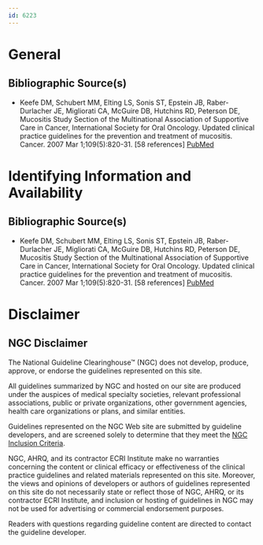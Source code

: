 ```yaml
---
id: 6223
---
```


# General

## Bibliographic Source(s)

- Keefe DM, Schubert MM, Elting LS, Sonis ST, Epstein JB, Raber-Durlacher JE, Migliorati CA, McGuire DB, Hutchins RD, Peterson DE, Mucositis Study Section of the Multinational Association of Supportive Care in Cancer, International Society for Oral Oncology. Updated clinical practice guidelines for the prevention and treatment of mucositis. Cancer. 2007 Mar 1;109(5):820-31. [58 references] [ PubMed ](http://www.ncbi.nlm.nih.gov/entrez/query.fcgi?cmd=Retrieve&db=pubmed&dopt=Abstract&list_uids=17236223)

# Identifying Information and Availability

## Bibliographic Source(s)

- Keefe DM, Schubert MM, Elting LS, Sonis ST, Epstein JB, Raber-Durlacher JE, Migliorati CA, McGuire DB, Hutchins RD, Peterson DE, Mucositis Study Section of the Multinational Association of Supportive Care in Cancer, International Society for Oral Oncology. Updated clinical practice guidelines for the prevention and treatment of mucositis. Cancer. 2007 Mar 1;109(5):820-31. [58 references] [ PubMed ](http://www.ncbi.nlm.nih.gov/entrez/query.fcgi?cmd=Retrieve&db=pubmed&dopt=Abstract&list_uids=17236223)

# Disclaimer

## NGC Disclaimer

The National Guideline Clearinghouse™ (NGC) does not develop, produce, approve, or endorse the guidelines represented on this site.

All guidelines summarized by NGC and hosted on our site are produced under the auspices of medical specialty societies, relevant professional associations, public or private organizations, other government agencies, health care organizations or plans, and similar entities.

Guidelines represented on the NGC Web site are submitted by guideline developers, and are screened solely to determine that they meet the [NGC Inclusion Criteria](/help-and-about/summaries/inclusion-criteria).

NGC, AHRQ, and its contractor ECRI Institute make no warranties concerning the content or clinical efficacy or effectiveness of the clinical practice guidelines and related materials represented on this site. Moreover, the views and opinions of developers or authors of guidelines represented on this site do not necessarily state or reflect those of NGC, AHRQ, or its contractor ECRI Institute, and inclusion or hosting of guidelines in NGC may not be used for advertising or commercial endorsement purposes.

Readers with questions regarding guideline content are directed to contact the guideline developer.

